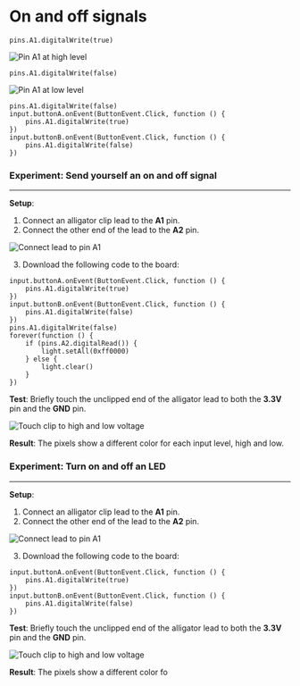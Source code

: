 # On and off signals

```block
pins.A1.digitalWrite(true)
```

![Pin A1 at high level](/static/cp/learn/pins-tutorial/digital-output/pin-high-level.jpg)


```block
pins.A1.digitalWrite(false)
```

![Pin A1 at low level](/static/cp/learn/pins-tutorial/digital-output/pin-low-level.jpg)

```blocks
pins.A1.digitalWrite(false)
input.buttonA.onEvent(ButtonEvent.Click, function () {
    pins.A1.digitalWrite(true)
})
input.buttonB.onEvent(ButtonEvent.Click, function () {
    pins.A1.digitalWrite(false)
})
```

### Experiment: Send yourself an on and off signal
---

**Setup**:

1. Connect an alligator clip lead to the **A1** pin.
2. Connect the other end of the lead to the **A2** pin.

![Connect lead to pin A1](/static/cp/learn/pins-tutorial/digital-input/connect-a1.jpg)

3.  Download the following code to the board:

```blocks
input.buttonA.onEvent(ButtonEvent.Click, function () {
    pins.A1.digitalWrite(true)
})
input.buttonB.onEvent(ButtonEvent.Click, function () {
    pins.A1.digitalWrite(false)
})
pins.A1.digitalWrite(false)
forever(function () {
    if (pins.A2.digitalRead()) {
        light.setAll(0xff0000)
    } else {
        light.clear()
    }
})
```

**Test**: Briefly touch the unclipped end of the alligator lead to both the **3.3V** pin and the **GND** pin.

![Touch clip to high and low voltage](/static/cp/learn/pins-tutorial/digital-input/touch-high-low.gif)

**Result**: The pixels show a different color for each input level, high and low.

### Experiment: Turn on and off an LED
---

**Setup**:

1. Connect an alligator clip lead to the **A1** pin.
2. Connect the other end of the lead to the **A2** pin.

![Connect lead to pin A1](/static/cp/learn/pins-tutorial/digital-input/connect-a1.jpg)

3.  Download the following code to the board:

```blocks
input.buttonA.onEvent(ButtonEvent.Click, function () {
    pins.A1.digitalWrite(true)
})
input.buttonB.onEvent(ButtonEvent.Click, function () {
    pins.A1.digitalWrite(false)
})
```

**Test**: Briefly touch the unclipped end of the alligator lead to both the **3.3V** pin and the **GND** pin.

![Touch clip to high and low voltage](/static/cp/learn/pins-tutorial/digital-input/touch-high-low.gif)

**Result**: The pixels show a different color fo